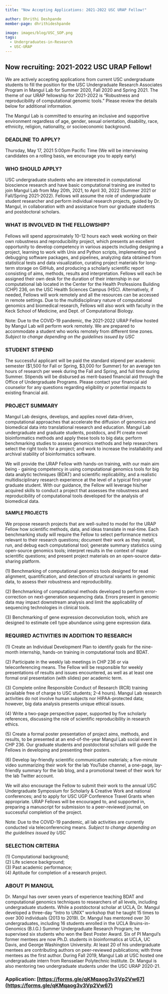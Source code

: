 ```yaml
---
title: "Now Accepting Applications: 2021-2022 USC URAP Fellow!"

author: Dhrithi Deshpande
member-page: dhrithideshpande

image: images/blog/USC_SOP.png
tags:
  - Undergraduates-in-Research
  - USC-URAP
---
```


## Now recruiting: 2021-2022 USC URAP Fellow!
 
We are actively accepting applications from current USC undergraduate students to fill the position for the USC Undergraduate Research Associates Program in Mangul Lab for Summer 2020, Fall 2020 and Spring 2021. The theme of our URAP fellowship for 2021-2022 is “Robustness and reproducibility of computational genomic tools.” Please review the details below for additional information. 

The Mangul Lab is committed to ensuring an inclusive and supportive environment regardless of age, gender, sexual orientation, disability, race, ethnicity, religion, nationality, or socioeconomic background.

### DEADLINE TO APPLY?
Thursday, May 17, 2021 5:00pm Pacific Time
(We will be interviewing candidates on a rolling basis, we encourage you to apply early)

### WHO SHOULD APPLY?
USC undergraduate students who are interested in computational bioscience research and have basic computational training are invited to join Mangul Lab from May 20th, 2021, to April 30, 2022 (Summer 2021 or Fall/Spring 2021-2022). Fellows will assume the role of undergraduate student researcher and perform individual research projects, guided by Dr. Mangul, in collaboration with and assistance from our graduate students and postdoctoral scholars. 

### WHAT IS INVOLVED IN THE FELLOWSHIP?
Fellows will spend approximately 10-12 hours each week working on their own robustness and reproducibility project, which presents an excellent opportunity to develop competency in various aspects including designing a project, learning to work with Unix and Python scripts, implementing and debugging software packages, and pipelines, analyzing data obtained from statistical tests and data visualization, curating project materials for long-term storage on GitHub, and producing a scholarly scientific report consisting of aims, methods, results and interpretation. Fellows will each be assigned their own desk for the duration of their internship in our computational lab located in the Center for the Health Professions Building (CHP) 236, on the USC Health Sciences Campus (HSC). Alternatively, if needed, Fellows will work remotely and all the resources can be accessed in remote settings. Due to the multidisciplinary nature of computational genomics and biomedical research, Fellows will also work with faculty in the Keck School of Medicine, and Dept. of Computational Biology. 
 
Note: Due to the COVID-19 pandemic, the 2021-2022 URAP Fellow hosted by Mangul Lab will perform work remotely.  We are prepared to accommodate a student who works remotely from different time zones. *Subject to change depending on the guidelines issued by USC*

### STUDENT STIPEND

The successful applicant will be paid the standard stipend per academic semester ($1,500 for Fall or Spring, $3,000 for Summer) for an average ten hours of research per week during the Fall and Spring, and full time during Summer. Stipends will be disbursed as merit-based financial aid through the Office of Undergraduate Programs. Please contact your financial aid counselor for any questions regarding eligibility or potential impacts to existing financial aid.

### PROJECT SUMMARY

Mangul Lab designs, develops, and applies novel data-driven, computational approaches that accelerate the diffusion of genomics and biomedical data into translational research and education. Mangul Lab undergraduate and graduate students, postdocs, and PI create novel bioinformatics methods and apply these tools to big data; perform benchmarking studies to assess genomics methods and help researchers select the right tools for a project; and work to increase the installability and archival stability of bioinformatics software. 

We will provide the URAP Fellow with hands-on training, with our main aim being - gaining competency in using computational genomics tools for big data analytic techniques (BDAT) and scientific replicability, and a realistic multidisciplinary research experience at the level of a typical first-year graduate student. With our guidance, the Fellow will leverage his/her acquired skills to conduct a project that assesses the robustness and reproducibility of computational tools developed for the analysis of biomedical data.

#### SAMPLE PROJECTS

We propose research projects that are well-suited to model for the URAP Fellow how scientific methods, data, and ideas translate in real-time. Each benchmarking study will require the Fellow to select performance metrics relevant to their research questions; document their work as they install, run, and debug each computational tool; generate summary statistics using open-source genomics tools; interpret results in the context of major scientific questions; and present project materials on an open-source data-sharing platform. 

(1) Benchmarking of computational genomics tools designed for read alignment, quantification, and detection of structural variants in genomic data, to assess their robustness and reproducibility. <br/>

(2) Benchmarking of computational methods developed to perform error-correction on next-generation sequencing data. Errors present in genomic data may impact downstream analysis and limit the applicability of sequencing technologies in clinical tools. <br/>

(3) Benchmarking of gene expression deconvolution tools, which are designed to estimate cell type abundance using gene expression data.

### REQUIRED ACTIVITIES IN ADDITION TO RESEARCH

(1) Create an Individual Development Plan to identify goals for the nine-month internship, hands-on training in computational tools and BDAT. <br/>

(2) Participate in the weekly lab meetings in CHP 236 or via teleconferencing means. The Fellow will be responsible for weekly presentations of results and issues encountered, as well as at least one formal oral presentation (with slides) per academic term. <br/>

(3) Complete online Responsible Conduct of Research (RCR) training (available free of charge to USC students; 2-4 hours). Mangul Lab research activities do not involve human subjects nor HIPAA-protected data; however, big data analysis presents unique ethical issues. <br/>

(4) Write a two-page perspective paper, supported by five scholarly references, discussing the role of scientific reproducibility in research ethics. <br/>

(5) Create a formal poster presentation of project aims, methods, and results, to be presented at an end-of-the-year Mangul Lab social event in CHP 236. Our graduate students and postdoctoral scholars will guide the Fellows in developing and presenting their posters. <br/>

(6) Develop lay-friendly scientific communication materials; a five-minute video summarizing their work for the lab YouTube channel, a one-page, lay-friendly summary for the lab blog, and a promotional tweet of their work for the lab Twitter account. <br/>

We will also encourage the Fellow to submit their work to the annual USC Undergraduate Symposium for Scholarly & Creative Work and national conferences; and to apply for USC UGP Conference Travel Grants when appropriate. URAP Fellows will be encouraged to, and supported in, preparing a manuscript for submission to a peer-reviewed journal, on successful completion of the project.

Note: Due to the COVID-19 pandemic, all lab activities are currently conducted via teleconferencing means. *Subject to change depending on the guidelines issued by USC*

### SELECTION CRITERIA

(1) Computational background; <br/>
(2) Life science background; <br/>
(3) Past academic performance; <br/> 
(4) Aptitude for completion of a research project.

### ABOUT PI MANGUL

Dr. Mangul has over seven years of experience teaching BDAT and computational genomics techniques to researchers of all levels, including undergraduate students. While a postdoctoral scholar at UCLA, Dr. Mangul developed a three-day “Intro to UNIX” workshop that he taught 15 times to over 300 individuals (2013 to 2019). Dr. Mangul has mentored over 30 undergraduates, including 16 students enrolled in the UCLA Bruins-in-Genomics (B.I.G.) Summer Undergraduate Research Program; he supervised six students who won the Best Poster Award. Six of PI Mangul’s former mentees are now Ph.D. students in bioinformatics at UCLA, UC Davis, and George Washington University. At least 20 of his undergraduate mentees are contributing authors on peer-reviewed publications; with three mentees as the first author. During Fall 2019, Mangul Lab at USC hosted one undergraduate intern from Rensselaer Polytechnic Institute. Dr. Mangul is also mentoring two undergraduate students under the USC URAP 2020-21. 
 
### Application: [https://forms.gle/qKMqaog3v3Vp2Vw67](https://forms.gle/qKMqaog3v3Vp2Vw67)
